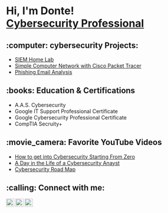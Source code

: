 <h1>Hi, I'm Donte! <br/><a href="https://www.linkedin.com/in/dontenicholson1/">Cybersecurity Professional</a></h1>

<h2>:computer: cybersecurity Projects:</h2>

- [SIEM Home Lab](https://github.com/voidofhighsociety/SIEM-Home-Lab)
- [Simple Computer Network with Cisco Packet Tracer](https://github.com/voidofhighsociety/Simple-Network-with-Cisco-Packet-Tracer)
- [Phishing Email Analysis](https://github.com/voidofhighsociety/Phishing-Email-Analysis)
 

<h2>:books: Education & Certifications</h2>

- A.A.S. Cybersecurity
- Google IT Support Professional Certificate
- Google Cybersecurity Professional Certificate
- CompTIA Secruity+



<h2>:movie_camera: Favorite YouTube Videos</h2>

- [How to get into Cybersecurity Starting From Zero](https://www.youtube.com/watch?v=a83ASGn_V_s)
- [A Day in the Life of a Cybersecurity Anayst](https://www.youtube.com/watch?v=r6uGbvUdyVw&t=330s)
- [Cybersecurity Road Map](https://www.youtube.com/watch?v=bMHd4qS2o2w&t=242s)

<h2>:calling: Connect with me:</h2>

[<img align="left" alt="JoshMadakor | Twitter" width="22px" src="https://cdn.jsdelivr.net/npm/simple-icons@v3/icons/twitter.svg" />][twitter]
[<img align="left" alt="JoshMadakor | LinkedIn" width="22px" src="https://cdn.jsdelivr.net/npm/simple-icons@v3/icons/linkedin.svg" />][linkedin]
[<img align="left" alt="JoshMadakor | Instagram" width="22px" src="https://cdn.jsdelivr.net/npm/simple-icons@v3/icons/instagram.svg" />][instagram]

[twitter]: https://twitter.com/joshmadakor
[youtube]: https://www.youtube.com/c/joshmadakor
[instagram]: https://www.instagram.com/joshmadakor/
[linkedin]: https://linkedin.com/in/joshmadakor
